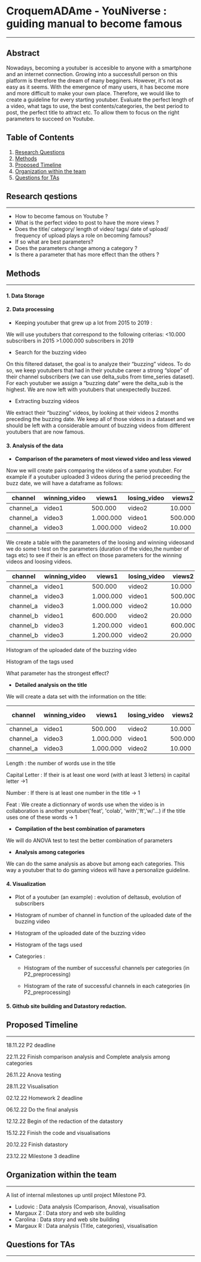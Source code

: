 # CroquemADAme - YouNiverse : guiding manual to become famous
***
## Abstract
Nowadays, becoming a youtuber is accesible to anyone with a smartphone and an internet connection. Growing into a successfull person on this platform is therefore the dream of many begginers. However, it's not as easy as it seems. With the emergence of many users, it has become more and more difficult to make your own place. Therefore, we would like to create a guideline for every starting youtuber. Evaluate the perfect length of a video, what tags to use, the best contents/categories, the best period to post, the perfect title to attract etc. To allow them to focus on the right parameters to succeed on Youtube. 

## Table of Contents
1. [Research Questions](#research-questions)
2. [Methods](#methods)
3. [Proposed Timeline](#proposed-timeline)
4. [Organization within the team](#organization-within-the-team)
5. [Questions for TAs](#questions-for-tas)

## Research qestions
***
* How to become famous on Youtube ?
* What is the perfect video to post to have the more views ? 
* Does the title/ category/ length of video/ tags/ date of upload/ frequency of upload plays a role on becoming famous?
* If so what are best parameters? 
* Does the parameters change among a category ? 
* Is there a parameter that has more effect than the others ? 



## Methods
***
#### 1. Data Storage 



#### 2. Data processing 
* Keeping youtuber that grew up a lot from 2015 to 2019 : 

We will use youtubers that correspond to the following criterias:
<10.000 subscribers in 2015 >1.000.000 subscribers in 2019

* Search for the buzzing video  

On this filtered dataset, the goal is to analyze their “buzzing” videos.
To do so, we keep youtubers that had in their youtube career a strong “slope” of their channel subscribers (we can use delta_subs from time_series dataset). For each youtuber we assign a “buzzing date” were the delta_sub is the highest.
We are now left with youtubers that unexpectedly buzzed.

* Extracting buzzing videos 

We extract their “buzzing” videos, by looking at their videos 2 months preceding the buzzing date.
We keep all of those videos in a dataset and we should be left with a considerable amount of buzzing videos from different youtubers that are now famous.

#### 3. Analysis of the data 

* **Comparison of the parameters of most viewed video and less viewed** 

Now we will create pairs comparing the videos of a same youtuber. For example if a youtuber uploaded 3 videos during the period preceeding the buzz date, we will have a dataframe as follows:


| channel   | winning_video | views1    | losing_video | views2  |
|-----------|---------------|-----------|--------------|---------|
| channel_a | video1        | 500.000   | video2       | 10.000  |
| channel_a | video3        | 1.000.000 | video1       | 500.000 |
| channel_a | video3        | 1.000.000 | video2       | 10.000  |

We create a table with the parameters of the loosing and winning videosand we do some t-test on the parameters (duration of the video,the number of tags etc) to see if their is an effect on those parameters for the winning videos and loosing videos. 

| channel   | winning_video | views1    | losing_video | views2  | duration1   | duration2 | 
|-----------|---------------|-----------|--------------|---------|-------------|-----------|
| channel_a | video1        | 500.000   | video2       | 10.000  |  680        |    500    |
| channel_a | video3        | 1.000.000 | video1       | 500.000 |  720        |    560    |
| channel_a | video3        | 1.000.000 | video2       | 10.000  |  700        |    490    |
| channel_b | video1        | 600.000   | video2       | 20.000  |  650        |    470    |
| channel_b | video3        | 1.200.000 | video1       | 600.000 |  710        |    530    |
| channel_b | video3        | 1.200.000 | video2       | 20.000  |  730        |    500    |




Histogram of the uploaded date of the buzzing video

Histogram of the tags used 

What parameter has the strongest effect?

* **Detailed analysis on the title** 

We will create a data set with the information on the title: 

| channel   | winning_video | views1    | losing_video | views2  | Length1   | length2 | Capital Letter1 |Capital Letter2 | Number1 | Number2 | Feat1 | Feat2 |
|-----------|---------------|-----------|--------------|---------|-----------|---------|-----------------|----------------|---------|---------|-------|-------|
| channel_a | video1        | 500.000   | video2       | 10.000  |  680      |    500  |       1         |       1         |   1     |   0     |    1  |    0  |
| channel_a | video3        | 1.000.000 | video1       | 500.000 |  720      |    560  |       1         |       0         |   0     |   1     |    0  |    0  |
| channel_a | video3        | 1.000.000 | video2       | 10.000  |  700      |    490  |       0         |       0         |   1     |   1     |    0  |    0  |

Length : the number of words use in the title 

Capital Letter : If their is at least one word (with at least 3 letters) in capital letter ->1

Number : If there is at least one number in the title -> 1

Feat : We create a dictionnary of words use when the video is in collaboration is another youtuber('feat', 'colab', 'with','ft','w/'...) if the title uses one of these words -> 1 



* **Compilation of the best combination of parameters**

We will do ANOVA test to test the better combination of parameters 

* **Analysis among categories**

We can do the same analysis as above but among each categories. This way a youtuber that to do gaming videos will have a personalize guideline.

#### 4. Visualization 

* Plot of a youtuber (an example) : evolution of deltasub, evolution of subscribers 

* Histogram of number of channel in function of the uploaded date of the buzzing video 

* Histogram of the uploaded date of the buzzing video

* Histogram of the tags used 

* Categories : 

  * Histogram of the number of successful channels per categories (in P2_preprocessing)
  
  * Histogram of the rate of successful channels in each categories (in P2_preprocessing)
  
  


#### 5. Github site building and Datastory redaction.



## Proposed Timeline
***
18.11.22 P2 deadline

22.11.22 Finish comparison analysis and Complete analysis among categories

26.11.22 Anova testing 

28.11.22 Visualisation 

02.12.22 Homework 2 deadline

06.12.22 Do the final analysis

12.12.22 Begin of the redaction of the datastory

15.12.22 Finish the code and visualisations 

20.12.22 Finish datastory

23.12.22 Milestone 3 deadline

## Organization within the team
***
A list of internal milestones up until project Milestone P3.
* Ludovic : Data analysis (Comparison, Anova), visualisation
* Margaux Z : Data story and web site building 
* Carolina : Data story and web site building
* Margaux R : Data analysis (Title, categories), visualisation

## Questions for TAs
***
